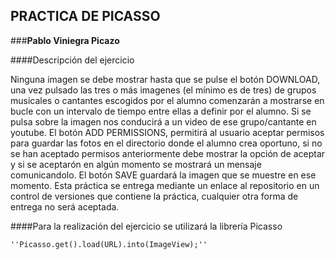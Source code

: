 ## PRACTICA DE PICASSO

###**Pablo Viniegra Picazo**

####Descripción del ejercicio

Ninguna imagen se debe mostrar hasta que se pulse el botón DOWNLOAD, una vez pulsado las
tres o más imagenes (el mínimo es de tres) de grupos musicales o cantantes escogidos por el alumno
comenzarán a mostrarse en bucle con un intervalo de tiempo entre ellas a definir por el alumno. Si
se pulsa sobre la imagen nos conducirá a un video de ese grupo/cantante en youtube.
El botón ADD PERMISSIONS, permitirá al usuario aceptar permisos para guardar las fotos en el
directorio donde el alumno crea oportuno, si no se han aceptado permisos anteriormente debe
mostrar la opción de aceptar y si se aceptarón en algún momento se mostrará un mensaje
comunicandolo.
El botón SAVE guardará la imagen que se muestre en ese momento.
Esta práctica se entrega mediante un enlace al repositorio en un control de versiones que contiene la
práctica, cualquier otra forma de entrega no será aceptada.

####Para la realización del ejercicio se utilizará la librería Picasso
~~~
''Picasso.get().load(URL).into(ImageView);''
~~~
